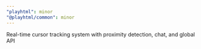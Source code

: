```yaml
---
"playhtml": minor
"@playhtml/common": minor
---
```


Real-time cursor tracking system with proximity detection, chat, and global API
